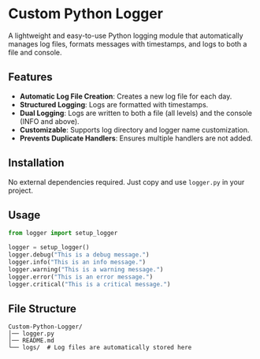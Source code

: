 # Custom Python Logger

A lightweight and easy-to-use Python logging module that automatically manages log files, formats messages with timestamps, and logs to both a file and console.

## Features
- **Automatic Log File Creation**: Creates a new log file for each day.
- **Structured Logging**: Logs are formatted with timestamps.
- **Dual Logging**: Logs are written to both a file (all levels) and the console (INFO and above).
- **Customizable**: Supports log directory and logger name customization.
- **Prevents Duplicate Handlers**: Ensures multiple handlers are not added.

## Installation
No external dependencies required. Just copy and use `logger.py` in your project.

## Usage
```python
from logger import setup_logger

logger = setup_logger()
logger.debug("This is a debug message.")
logger.info("This is an info message.")
logger.warning("This is a warning message.")
logger.error("This is an error message.")
logger.critical("This is a critical message.")
```

## File Structure
```
Custom-Python-Logger/
│── logger.py
│── README.md
└── logs/  # Log files are automatically stored here
```

